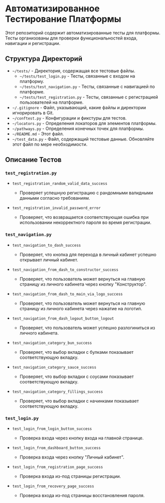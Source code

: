# Автоматизированное Тестирование Платформы

Этот репозиторий содержит автоматизированные тесты для платформы. Тесты организованы для проверки функциональностей входа, навигации и регистрации.

## Структура Директорий

- `~/tests/` - Директория, содержащая все тестовые файлы.
  - `~/tests/test_login.py` - Тесты, связанные с входом на платформу.
  - `~/tests/test_navigation.py` - Тесты, связанные с навигацией по платформе.
  - `~/tests/test_registration.py` - Тесты, связанные с регистрацией пользователей на платформе.
- `~/.gitignore` - Файл, указывающий, какие файлы и директории игнорировать в Git.
- `~/conftest.py` - Конфигурации и фикстуры для тестов.
- `~/locators.py` - Определения локаторов для элементов платформы.
- `~/pathways.py` - Определения конечных точек для платформы.
- `~/README.md` - Этот файл.
- `~/test_data.py` - Файл, содержащий тестовые данные. Обновляйте этот файл по мере необходимости.

## Описание Тестов

### `test_registration.py`

- `test_registration_random_valid_data_success`
  - Проверяет успешную регистрацию с рандомными валидными данными согласно требованиям.

- `test_registration_invalid_password_error`
  - Проверяет, что возвращается соответствующая ошибка при использовании некорректного пароля во время регистрации.

### `test_navigation.py`

- `test_navigation_to_dash_success`
  - Проверяет, что кнопка для перехода в личный кабинет успешно открывает личный кабинет.

- `test_navigation_from_dash_to_constructor_success`
  - Проверяет, что пользователь может вернуться на главную страницу из личного кабинета через кнопку "Конструктор".

- `test_navigation_from_dash_to_main_via_logo_success`
  - Проверяет, что пользователь может вернуться на главную страницу из личного кабинета через нажатие на логотип.

- `test_navigation_from_dash_logout_button_logout`
  - Проверяет, что пользователь может успешно разлогиниться из личного кабинета.

- `test_navigation_category_bun_success`
  - Проверяет, что выбор вкладки с булками показывает соответствующую вкладку.

- `test_navigation_category_sauce_success`
  - Проверяет, что выбор вкладки с соусами показывает соответствующую вкладку.

- `test_navigation_category_fillings_success`
  - Проверяет, что выбор вкладки с начинками показывает соответствующую вкладку.

### `test_login.py`

- `test_login_from_login_button_success`
  - Проверка входа через кнопку входа на главной странице.

- `test_login_from_dashboard_button_success`
  - Проверка входа через кнопку "Личный кабинет".

- `test_login_from_registration_page_success`
  - Проверка входа из-под страницы регистрации.

- `test_login_from_recovery_page_success`
  - Проверка входа из-под страницы восстановления пароля.